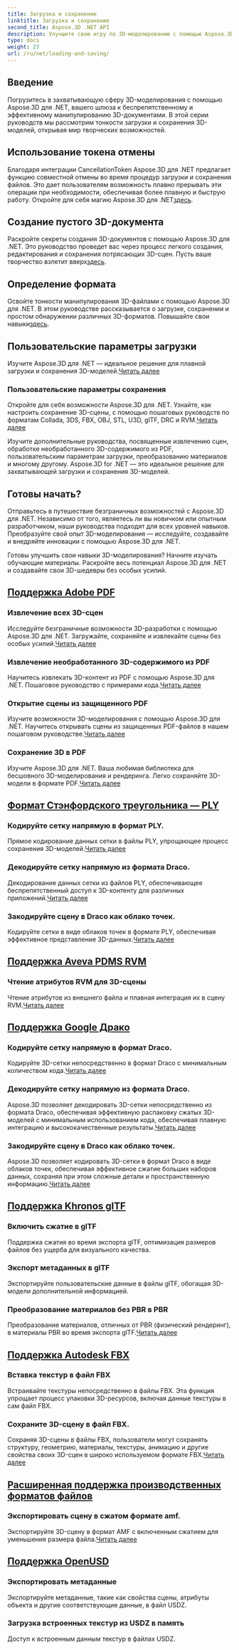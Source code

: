 ```yaml
---
title: Загрузка и сохранение
linktitle: Загрузка и сохранение
second_title: Aspose.3D .NET API
description: Улучшите свою игру по 3D-моделированию с помощью Aspose.3D для .NET! Освойте эффективные методы загрузки и сохранения с помощью CancellationToken. Исследуйте сейчас!
type: docs
weight: 27
url: /ru/net/loading-and-saving/
---
```

## Введение

Погрузитесь в захватывающую сферу 3D-моделирования с помощью Aspose.3D для .NET, вашего шлюза к беспрепятственному и эффективному манипулированию 3D-документами. В этой серии руководств мы рассмотрим тонкости загрузки и сохранения 3D-моделей, открывая мир творческих возможностей.

## Использование токена отмены

Благодаря интеграции CancellationToken Aspose.3D для .NET предлагает функцию совместной отмены во время процедур загрузки и сохранения файлов. Это дает пользователям возможность плавно прерывать эти операции при необходимости, обеспечивая более плавную и быструю работу. Откройте для себя магию Aspose.3D для .NET[здесь](./cancellation-token/).

## Создание пустого 3D-документа

 Раскройте секреты создания 3D-документов с помощью Aspose.3D для .NET. Это руководство проведет вас через процесс легкого создания, редактирования и сохранения потрясающих 3D-сцен. Пусть ваше творчество взлетит вверх[здесь](./create-empty-3d-document/).

## Определение формата

 Освойте тонкости манипулирования 3D-файлами с помощью Aspose.3D для .NET. В этом руководстве рассказывается о загрузке, сохранении и простом обнаружении различных 3D-форматов. Повышайте свои навыки[здесь](./detect-format/).

## Пользовательские параметры загрузки
 Изучите Aspose.3D для .NET — идеальное решение для плавной загрузки и сохранения 3D-моделей.[Читать далее](./custom-load-options/)

### Пользовательские параметры сохранения
Откройте для себя возможности Aspose.3D для .NET. Узнайте, как настроить сохранение 3D-сцены, с помощью пошаговых руководств по форматам Collada, 3DS, FBX, OBJ, STL, U3D, glTF, DRC и RVM.[Читать далее](./custom-save-options/)

Изучите дополнительные руководства, посвященные извлечению сцен, обработке необработанного 3D-содержимого из PDF, пользовательским параметрам загрузки, преобразованию материалов и многому другому. Aspose.3D for .NET — это идеальное решение для захватывающей загрузки и сохранения 3D-моделей.

## Готовы начать?

Отправьтесь в путешествие безграничных возможностей с Aspose.3D для .NET. Независимо от того, являетесь ли вы новичком или опытным разработчиком, наши руководства подходят для всех уровней навыков. Преобразуйте свой опыт 3D-моделирования — исследуйте, создавайте и внедряйте инновации с помощью Aspose.3D для .NET.

Готовы улучшить свои навыки 3D-моделирования? Начните изучать обучающие материалы. Раскройте весь потенциал Aspose.3D для .NET и создавайте свои 3D-шедевры без особых усилий.
## [Поддержка Adobe PDF](pdf)
### Извлечение всех 3D-сцен
Исследуйте безграничные возможности 3D-разработки с помощью Aspose.3D для .NET. Загружайте, сохраняйте и извлекайте сцены без особых усилий.[Читать далее](./pdf/extract-all-3d-scenes/)
### Извлечение необработанного 3D-содержимого из PDF
 Научитесь извлекать 3D-контент из PDF с помощью Aspose.3D для .NET. Пошаговое руководство с примерами кода.[Читать далее](./pdf/extract-raw-3d-contents/)
### Открытие сцены из защищенного PDF
 Изучите возможности 3D-моделирования с помощью Aspose.3D для .NET. Научитесь открывать сцены из защищенных PDF-файлов в нашем пошаговом руководстве.[Читать далее](./pdf/open-scene-protected/)

### Сохранение 3D в PDF
 Изучите Aspose.3D для .NET. Ваша любимая библиотека для бесшовного 3D-моделирования и рендеринга. Легко сохраняйте 3D-модели в формате PDF.[Читать далее](./pdf/save-3d-in-pdf/)


## [Формат Стэнфордского треугольника — PLY](ply)
### Кодируйте сетку напрямую в формат PLY.
 Прямое кодирование данных сетки в файлы PLY, упрощающее процесс сохранения 3D-моделей.[Читать далее](ply/encode-mesh)

### Декодируйте сетку напрямую из формата Draco.
 Декодирование данных сетки из файлов PLY, обеспечивающее беспрепятственный доступ к 3D-контенту для различных приложений.[Читать далее](ply/decode-mesh)
### Закодируйте сцену в Draco как облако точек.
Кодируйте сетки в виде облаков точек в формате PLY, обеспечивая эффективное представление 3D-данных.[Читать далее](ply/export-to-ply-point-cloud)


## [Поддержка Aveva PDMS RVM](rvm)

### Чтение атрибутов RVM для 3D-сцены
 Чтение атрибутов из внешнего файла и плавная интеграция их в сцену RVM.[Читать далее](./rvm/read-existing-attributes/)


## [Поддержка Google Драко](draco)
### Кодируйте сетку напрямую в формат Draco.
 Кодируйте 3D-сетки непосредственно в формат Draco с минимальным количеством кода.[Читать далее](draco/encode-mesh)

### Декодируйте сетку напрямую из формата Draco.
 Aspose.3D позволяет декодировать 3D-сетки непосредственно из формата Draco, обеспечивая эффективную распаковку сжатых 3D-моделей с минимальным использованием кода, обеспечивая плавную интеграцию и высококачественные результаты.[Читать далее](draco/decode-mesh)

### Закодируйте сцену в Draco как облако точек.
 Aspose.3D позволяет кодировать 3D-сетки в формат Draco в виде облаков точек, обеспечивая эффективное сжатие больших наборов данных, сохраняя при этом сложные детали и пространственную информацию.[Читать далее](draco/encode-scene-as-point-cloud)

## [Поддержка Khronos glTF](gltf)

### Включить сжатие в glTF
Поддержка сжатия во время экспорта glTF, оптимизация размеров файлов без ущерба для визуального качества. 

### Экспорт метаданных в glTF
Экспортируйте пользовательские данные в файлы glTF, обогащая 3D-модели дополнительной информацией. 

### Преобразование материалов без PBR в PBR
 Преобразование материалов, отличных от PBR (физический рендеринг), в материалы PBR во время экспорта glTF.[Читать далее](./gltf/non-pbr-to-pbr-material-conversion)


## [Поддержка Autodesk FBX](fbx)
### Вставка текстур в файл FBX
Встраивайте текстуры непосредственно в файлы FBX. Эта функция упрощает процесс упаковки 3D-ресурсов, включая данные текстуры в сам файл FBX.

### Сохраните 3D-сцену в файл FBX.
 Сохраняя 3D-сцены в файлы FBX, пользователи могут сохранять структуру, геометрию, материалы, текстуры, анимацию и другие свойства своих 3D-сцен в широко используемом формате FBX.[Читать далее](fbx/save-3d-scene)

## [Расширенная поддержка производственных форматов файлов](amf)
### Экспортировать сцену в сжатом формате amf.
 Экспортируйте 3D-сцену в формат AMF с включенным сжатием для уменьшения размера файла.[Читать далее](./amf/export-scene-compressed-amf/)

## [Поддержка OpenUSD](usd)
### Экспортировать метаданные

Экспортируйте метаданные, такие как свойства сцены, атрибуты объекта и другие соответствующие данные, в файл USDZ.

### Загрузка встроенных текстур из USDZ в память

Доступ к встроенным данным текстур в файлах USDZ.